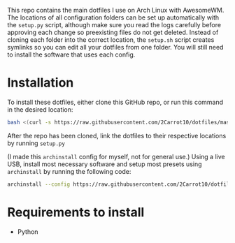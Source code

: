 This repo contains the main dotfiles I use on Arch Linux with AwesomeWM. The
locations of all configuration folders can be set up automatically with the
`setup.py` script, although make sure you read the logs carefully before
approving each change so preexisting files do not get deleted. Instead of
cloning each folder into the correct location, the `setup.sh` script creates
symlinks so you can edit all your dotfiles from one folder. You will still need
to install the software that uses each config. 

# Installation
To install these dotfiles, either clone this GitHub repo, or run this command in the desired location:
```sh
bash <(curl -s https://raw.githubusercontent.com/2Carrot10/dotfiles/master/download.sh)
```
After the repo has been cloned, link the dotfiles to their respective locations by running `setup.py`

(I made this `archinstall` config for myself, not for general use.)
Using a live USB, install most necessary software and setup most presets using `archinstall` by running the following code:
```sh
archinstall --config https://raw.githubusercontent.com/2Carrot10/dotfiles/master/archinstall/config.json
```
# Requirements to install 
- Python
